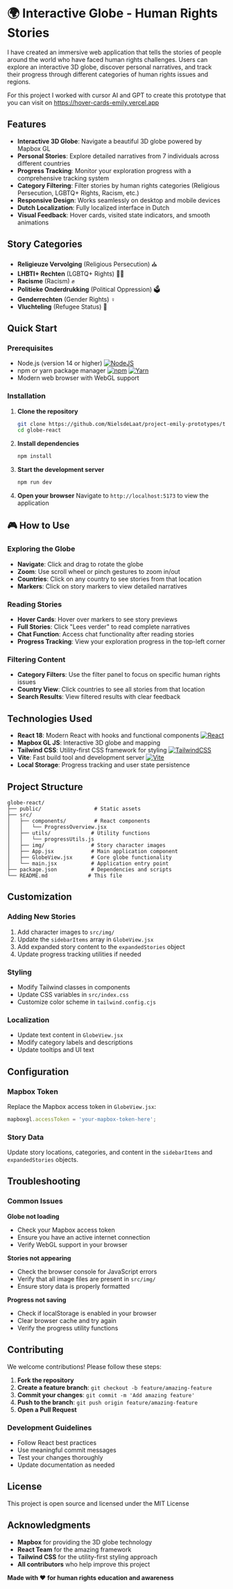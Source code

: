 # 🌍 Interactive Globe - Human Rights Stories

I have created an immersive web application that tells the stories of people around the world who have faced human rights challenges. Users can explore an interactive 3D globe, discover personal narratives, and track their progress through different categories of human rights issues and regions.

For this project I worked with cursor AI and GPT to create this prototype that you can visit on
https://hover-cards-emily.vercel.app 


## Features

- **Interactive 3D Globe**: Navigate a beautiful 3D globe powered by Mapbox GL
- **Personal Stories**: Explore detailed narratives from 7 individuals across different countries
- **Progress Tracking**: Monitor your exploration progress with a comprehensive tracking system
- **Category Filtering**: Filter stories by human rights categories (Religious Persecution, LGBTQ+ Rights, Racism, etc.)
- **Responsive Design**: Works seamlessly on desktop and mobile devices
- **Dutch Localization**: Fully localized interface in Dutch
- **Visual Feedback**: Hover cards, visited state indicators, and smooth animations

## Story Categories

- **Religieuze Vervolging** (Religious Persecution) ⛪
- **LHBTI+ Rechten** (LGBTQ+ Rights) 🏳️‍🌈
- **Racisme** (Racism) ✊
- **Politieke Onderdrukking** (Political Oppression) 🗳️
- **Genderrechten** (Gender Rights) ♀️
- **Vluchteling** (Refugee Status) 🏃

## Quick Start

### Prerequisites

- Node.js (version 14 or higher) [![NodeJS](https://img.shields.io/badge/Node.js-6DA55F?logo=node.js&logoColor=white)](#)
- npm or yarn package manager 	[![npm](https://img.shields.io/badge/npm-CB3837?logo=npm&logoColor=fff)](#) 	[![Yarn](https://img.shields.io/badge/Yarn-2C8EBB?logo=yarn&logoColor=fff)](#)
- Modern web browser with WebGL support

### Installation

1. **Clone the repository**
   ```bash
   git clone https://github.com/NielsdeLaat/project-emily-prototypes/tree/development-lin/globe-react 
   cd globe-react
   ```

2. **Install dependencies**
   ```bash
   npm install
   ```

3. **Start the development server**
   ```bash
   npm run dev
   ```

4. **Open your browser**
   Navigate to `http://localhost:5173` to view the application

## 🎮 How to Use

### Exploring the Globe
- **Navigate**: Click and drag to rotate the globe
- **Zoom**: Use scroll wheel or pinch gestures to zoom in/out
- **Countries**: Click on any country to see stories from that location
- **Markers**: Click on story markers to view detailed narratives

### Reading Stories
- **Hover Cards**: Hover over markers to see story previews
- **Full Stories**: Click "Lees verder" to read complete narratives
- **Chat Function**: Access chat functionality after reading stories
- **Progress Tracking**: View your exploration progress in the top-left corner

### Filtering Content
- **Category Filters**: Use the filter panel to focus on specific human rights issues
- **Country View**: Click countries to see all stories from that location
- **Search Results**: View filtered results with clear feedback

## Technologies Used

- **React 18**: Modern React with hooks and functional components [![React](https://img.shields.io/badge/React-%2320232a.svg?logo=react&logoColor=%2361DAFB)](#)
- **Mapbox GL JS**: Interactive 3D globe and mapping 
- **Tailwind CSS**: Utility-first CSS framework for styling [![TailwindCSS](https://img.shields.io/badge/Tailwind%20CSS-%2338B2AC.svg?logo=tailwind-css&logoColor=white)](#)
- **Vite**: Fast build tool and development server 	[![Vite](https://img.shields.io/badge/Vite-646CFF?logo=vite&logoColor=fff)](#)
- **Local Storage**: Progress tracking and user state persistence

## Project Structure

```
globe-react/
├── public/                 # Static assets
├── src/
│   ├── components/         # React components
│   │   └── ProgressOverview.jsx
│   ├── utils/             # Utility functions
│   │   └── progressUtils.js
│   ├── img/               # Story character images
│   ├── App.jsx            # Main application component
│   ├── GlobeView.jsx      # Core globe functionality
│   └── main.jsx           # Application entry point
├── package.json           # Dependencies and scripts
└── README.md             # This file
```

## Customization

### Adding New Stories
1. Add character images to `src/img/`
2. Update the `sidebarItems` array in `GlobeView.jsx`
3. Add expanded story content to the `expandedStories` object
4. Update progress tracking utilities if needed

### Styling
- Modify Tailwind classes in components
- Update CSS variables in `src/index.css`
- Customize color scheme in `tailwind.config.cjs`

### Localization
- Update text content in `GlobeView.jsx`
- Modify category labels and descriptions
- Update tooltips and UI text

## Configuration

### Mapbox Token
Replace the Mapbox access token in `GlobeView.jsx`:
```javascript
mapboxgl.accessToken = 'your-mapbox-token-here';
```

### Story Data
Update story locations, categories, and content in the `sidebarItems` and `expandedStories` objects.

## Troubleshooting

### Common Issues

**Globe not loading**
- Check your Mapbox access token
- Ensure you have an active internet connection
- Verify WebGL support in your browser

**Stories not appearing**
- Check the browser console for JavaScript errors
- Verify that all image files are present in `src/img/`
- Ensure story data is properly formatted

**Progress not saving**
- Check if localStorage is enabled in your browser
- Clear browser cache and try again
- Verify the progress utility functions

## Contributing

We welcome contributions! Please follow these steps:

1. **Fork the repository**
2. **Create a feature branch**: `git checkout -b feature/amazing-feature`
3. **Commit your changes**: `git commit -m 'Add amazing feature'`
4. **Push to the branch**: `git push origin feature/amazing-feature`
5. **Open a Pull Request**

### Development Guidelines
- Follow React best practices
- Use meaningful commit messages
- Test your changes thoroughly
- Update documentation as needed

## License

This project is open source and licensed under the MIT License

## Acknowledgments

- **Mapbox** for providing the 3D globe technology
- **React Team** for the amazing framework
- **Tailwind CSS** for the utility-first styling approach
- **All contributors** who help improve this project


**Made with ❤️ for human rights education and awareness** 
